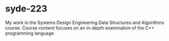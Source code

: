 # syde-223
My work in the Systems Design Engineering Data Structures and Algorithms course. Course content focuses on an in-depth examination of the C++ programming language

